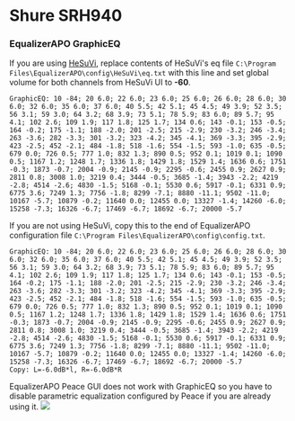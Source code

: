 # Shure SRH940
### EqualizerAPO GraphicEQ
If you are using [HeSuVi](https://sourceforge.net/projects/hesuvi/), replace contents of HeSuVi's eq file `C:\Program Files\EqualizerAPO\config\HeSuVi\eq.txt` with this line and set global volume for both channels from HeSuVi UI to **-60**.
```
GraphicEQ: 10 -84; 20 6.0; 22 6.0; 23 6.0; 25 6.0; 26 6.0; 28 6.0; 30 6.0; 32 6.0; 35 6.0; 37 6.0; 40 5.5; 42 5.1; 45 4.5; 49 3.9; 52 3.5; 56 3.1; 59 3.0; 64 3.2; 68 3.9; 73 5.1; 78 5.9; 83 6.0; 89 5.7; 95 4.1; 102 2.6; 109 1.9; 117 1.8; 125 1.7; 134 0.6; 143 -0.1; 153 -0.5; 164 -0.2; 175 -1.1; 188 -2.0; 201 -2.5; 215 -2.9; 230 -3.2; 246 -3.4; 263 -3.6; 282 -3.3; 301 -3.2; 323 -4.2; 345 -4.1; 369 -3.3; 395 -2.9; 423 -2.5; 452 -2.1; 484 -1.8; 518 -1.6; 554 -1.5; 593 -1.0; 635 -0.5; 679 0.0; 726 0.5; 777 1.0; 832 1.3; 890 0.5; 952 0.1; 1019 0.1; 1090 0.5; 1167 1.2; 1248 1.7; 1336 1.8; 1429 1.8; 1529 1.4; 1636 0.6; 1751 -0.3; 1873 -0.7; 2004 -0.9; 2145 -0.9; 2295 -0.6; 2455 0.9; 2627 0.9; 2811 0.8; 3008 1.0; 3219 0.4; 3444 -0.5; 3685 -1.4; 3943 -2.2; 4219 -2.8; 4514 -2.6; 4830 -1.5; 5168 -0.1; 5530 0.6; 5917 -0.1; 6331 0.9; 6775 3.6; 7249 1.3; 7756 -1.8; 8299 -7.1; 8880 -11.1; 9502 -11.0; 10167 -5.7; 10879 -0.2; 11640 0.0; 12455 0.0; 13327 -1.4; 14260 -6.0; 15258 -7.3; 16326 -6.7; 17469 -6.7; 18692 -6.7; 20000 -5.7
```
If you are not using HeSuVi, copy this to the end of EqualizerAPO configuration file `C:\Program Files\EqualizerAPO\config\config.txt`.
```
GraphicEQ: 10 -84; 20 6.0; 22 6.0; 23 6.0; 25 6.0; 26 6.0; 28 6.0; 30 6.0; 32 6.0; 35 6.0; 37 6.0; 40 5.5; 42 5.1; 45 4.5; 49 3.9; 52 3.5; 56 3.1; 59 3.0; 64 3.2; 68 3.9; 73 5.1; 78 5.9; 83 6.0; 89 5.7; 95 4.1; 102 2.6; 109 1.9; 117 1.8; 125 1.7; 134 0.6; 143 -0.1; 153 -0.5; 164 -0.2; 175 -1.1; 188 -2.0; 201 -2.5; 215 -2.9; 230 -3.2; 246 -3.4; 263 -3.6; 282 -3.3; 301 -3.2; 323 -4.2; 345 -4.1; 369 -3.3; 395 -2.9; 423 -2.5; 452 -2.1; 484 -1.8; 518 -1.6; 554 -1.5; 593 -1.0; 635 -0.5; 679 0.0; 726 0.5; 777 1.0; 832 1.3; 890 0.5; 952 0.1; 1019 0.1; 1090 0.5; 1167 1.2; 1248 1.7; 1336 1.8; 1429 1.8; 1529 1.4; 1636 0.6; 1751 -0.3; 1873 -0.7; 2004 -0.9; 2145 -0.9; 2295 -0.6; 2455 0.9; 2627 0.9; 2811 0.8; 3008 1.0; 3219 0.4; 3444 -0.5; 3685 -1.4; 3943 -2.2; 4219 -2.8; 4514 -2.6; 4830 -1.5; 5168 -0.1; 5530 0.6; 5917 -0.1; 6331 0.9; 6775 3.6; 7249 1.3; 7756 -1.8; 8299 -7.1; 8880 -11.1; 9502 -11.0; 10167 -5.7; 10879 -0.2; 11640 0.0; 12455 0.0; 13327 -1.4; 14260 -6.0; 15258 -7.3; 16326 -6.7; 17469 -6.7; 18692 -6.7; 20000 -5.7
Copy: L=-6.0dB*l, R=-6.0dB*R
```
EqualizerAPO Peace GUI does not work with GraphicEQ so you have to disable parametric equalization configured by Peace if you are already using it.
![](https://raw.githubusercontent.com/jaakkopasanen/AutoEq/master/results/Sonoma%20Model%20One/headphoncecom/onear/Shure%20SRH940/Shure%20SRH940.png)
